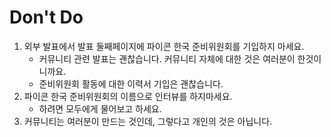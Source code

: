 # Don't Do
1. 외부 발표에서 발표 둘째페이지에 파이콘 한국 준비위원회를 기입하지 마세요.
    - 커뮤니티 관련 발표는 괜찮습니다. 커뮤니티 자체에 대한 것은 여러분이 한것이니까요. 
    - 준비위원회 활동에 대한 이력서 기입은 괜찮습니다.
2. 파이콘 한국 준비위원회의 이름으로 인터뷰를 하지마세요.
    - 하려면 모두에게 물어보고 하세요.
3. 커뮤니티는 여러분이 만드는 것인데, 그렇다고 개인의 것은 아닙니다.
